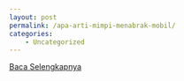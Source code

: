 ```yaml
---
layout: post
permalink: /apa-arti-mimpi-menabrak-mobil/
categories:
    - Uncategorized
---
```


[Baca Selengkapnya](/01)